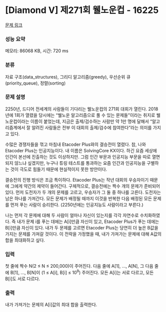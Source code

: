 # [Diamond V] 제271회 웰노운컵 - 16225 

[문제 링크](https://www.acmicpc.net/problem/16225) 

### 성능 요약

메모리: 86068 KB, 시간: 720 ms

### 분류

자료 구조(data_structures), 그리디 알고리즘(greedy), 우선순위 큐(priority_queue), 정렬(sorting)

### 문제 설명

<p>2250년, 드디어 전세계의 사람들이 기다리는 웰노운컵의 271회 대회가 열린다. 2018년에 1회가 열렸을 당시에는 “웰노운 알고리즘으로 풀 수 있는 문제들”이라는 취지로 웰노운컵이라는 이름이 붙었는데, 지금은 출제/검수하는 사람만 약 1만 명에 달해서 “알고리즘계에서 잘 알려진 사람들은 전부 이 대회의 출제/검수에 참여한다”라는 의미를 가지고 있다.</p>

<p><meta charset="utf-8"></p>

<p>수많은 경쟁자들을 꺾고 마침내 Etacoder Plus와의 결승전이 열렸다. 참, 나와 Etacoder Plus는 인공지능이다. 내 이름은 SolvingCore KX이다. 하긴 요즘 세상에 인간이 본선에 진출하는 것도 이상하지만. 그럼 인간 부문과 인공지능 부문을 따로 열면 되지 않느냐 싶겠지만, 누구나 튜링 테스트를 통과하는 요즘 인간과 인공지능을 구별하는 것이 극도로 힘들기 때문에 현실적이지 못한 방안이다.</p>

<p>결승전의 진행 방식은 조금 특이하다. Etacoder Plus는 작년 대회의 우승자이기 때문에 그에게 약간의 제약이 들어간다. 구체적으로, 결승전에는 짝수 개의 문제가 준비되어 있다. 먼저 도전자가 두 개의 문제를 고르고, 우승자가 그 둘 중 하나를 고른다. 도전자는 남은 하나를 가져간다. 모든 문제가 배정될 때까지 이것을 반복한 다음 배정된 모든 문제를 먼저 푸는 사람이 승리한다. (2250년에는 인공지능도 사람이라고 부른다.)</p>

<p>나는 먼저 각 문제에 대해 두 사람이 얼마나 자신이 있는지를 각각 자연수로 수치화하였다. 즉 내가 문제 i를 푸는 데에는 A[i]만큼 자신이 있고, Etacoder Plus가 푸는 데에는 B[i]만큼 자신이 있다. 내가 두 문제를 고르면 Etacoder Plus는 당연히 더 높은 B값을 가지는 문제를 가져갈 것이다. 이 전략을 가정했을 때, 내가 가져가는 문제에 대해 A값의 합을 최대화하고 싶다.</p>

### 입력 

 <p>첫 줄에 짝수 N(2 ≤ N ≤ 200,000)이 주어진다. 다음 줄에 A[1], ..., A[N], 그 다음 줄에 B[1], ..., B[N]이 (1 ≤ A[i], B[i] ≤ 10<sup>9</sup>) 주어진다. 모든 A[i]는 서로 다르고, 모든 B[i]도 서로 다르다.</p>

### 출력 

 <p>내가 가져가는 문제의 A[i]값의 최대 합을 출력한다.</p>

